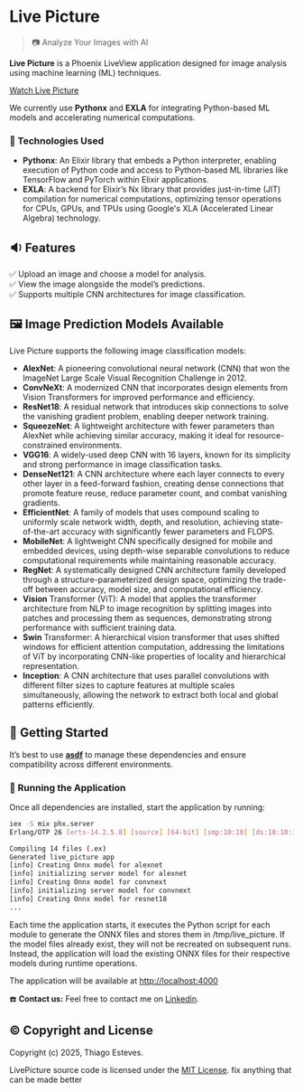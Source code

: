 # Live Picture

> 📷 Analyze Your Images with AI

**Live Picture** is a Phoenix LiveView application designed for image analysis using machine learning (ML) techniques.

[Watch Live Picture](https://github.com/user-attachments/assets/296658a8-300e-45f3-9764-294b8c46fc4b)

We currently use **Pythonx** and **EXLA** for integrating Python-based ML models and accelerating numerical computations.

### 🔧 Technologies Used

- **Pythonx**: An Elixir library that embeds a Python interpreter, enabling execution of Python code and access to Python-based ML libraries like TensorFlow and PyTorch within Elixir applications.
- **EXLA**: A backend for Elixir’s Nx library that provides just-in-time (JIT) compilation for numerical computations, optimizing tensor operations for CPUs, GPUs, and TPUs using Google's XLA (Accelerated Linear Algebra) technology.

## 🔉 Features

✅ Upload an image and choose a model for analysis.  
✅ View the image alongside the model’s predictions.  
✅ Supports multiple CNN architectures for image classification.

## 🖼️ Image Prediction Models Available

Live Picture supports the following image classification models:

- **AlexNet**: A pioneering convolutional neural network (CNN) that won the ImageNet Large Scale Visual Recognition Challenge in 2012.
- **ConvNeXt**: A modernized CNN that incorporates design elements from Vision Transformers for improved performance and efficiency.
- **ResNet18**: A residual network that introduces skip connections to solve the vanishing gradient problem, enabling deeper network training.
- **SqueezeNet**: A lightweight architecture with fewer parameters than AlexNet while achieving similar accuracy, making it ideal for resource-constrained environments.
- **VGG16**: A widely-used deep CNN with 16 layers, known for its simplicity and strong performance in image classification tasks.
- **DenseNet121**: A CNN architecture where each layer connects to every other layer in a feed-forward fashion, creating dense connections that promote feature reuse, reduce parameter count, and combat vanishing gradients.
- **EfficientNet**: A family of models that uses compound scaling to uniformly scale network width, depth, and resolution, achieving state-of-the-art accuracy with significantly fewer parameters and FLOPS.
- **MobileNet**: A lightweight CNN specifically designed for mobile and embedded devices, using depth-wise separable convolutions to reduce computational requirements while maintaining reasonable accuracy.
- **RegNet**: A systematically designed CNN architecture family developed through a structure-parameterized design space, optimizing the trade-off between accuracy, model size, and computational efficiency.
- **Vision** Transformer (ViT): A model that applies the transformer architecture from NLP to image recognition by splitting images into patches and processing them as sequences, demonstrating strong performance with sufficient training data.
- **Swin** Transformer: A hierarchical vision transformer that uses shifted windows for efficient attention computation, addressing the limitations of ViT by incorporating CNN-like properties of locality and hierarchical representation.
- **Inception**: A CNN architecture that uses parallel convolutions with different filter sizes to capture features at multiple scales simultaneously, allowing the network to extract both local and global patterns efficiently.

## 📁 Getting Started

It’s best to use [**asdf**](https://github.com/asdf-vm/asdf) to manage these dependencies and ensure compatibility across different environments.

### 🚀 Running the Application

Once all dependencies are installed, start the application by running:

```sh
iex -S mix phx.server
Erlang/OTP 26 [erts-14.2.5.8] [source] [64-bit] [smp:10:10] [ds:10:10:10] [async-threads:1] [jit]

Compiling 14 files (.ex)
Generated live_picture app
[info] Creating Onnx model for alexnet
[info] initializing server model for alexnet
[info] Creating Onnx model for convnext
[info] initializing server model for convnext
[info] Creating Onnx model for resnet18
...
```

Each time the application starts, it executes the Python script for each module to generate the ONNX
files and stores them in /tmp/live_picture. If the model files already exist, they will not be recreated
on subsequent runs. Instead, the application will load the existing ONNX files for their respective
models during runtime operations.

The application will be available at [http://localhost:4000](http://localhost:4000)

☎️ **Contact us:**
Feel free to contact me on [Linkedin](https://www.linkedin.com/in/thiago-cesar-calori-esteves-972368115/).

## ©️ Copyright and License

Copyright (c) 2025, Thiago Esteves.

LivePicture source code is licensed under the [MIT License](LICENSE.md). fix anything that can be made better
